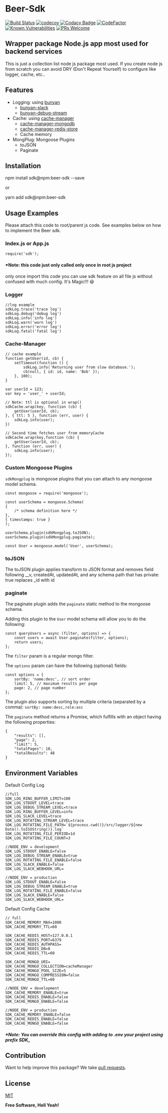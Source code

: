 # Beer-Sdk
[![Build Status](https://travis-ci.com/hunandika/beer-sdk.svg?branch=master)](https://travis-ci.com/hunandika/beer-sdk)
[![codecov](https://codecov.io/gh/hunandika/beer-sdk/branch/master/graph/badge.svg?token=1D62LYXFWD)](https://codecov.io/gh/hunandika/beer-sdk)
[![Codacy Badge](https://app.codacy.com/project/badge/Grade/e46a8f37c44a4057b0499f12c6ea723f)](https://www.codacy.com/gh/hunandika/beer-sdk/dashboard?utm_source=github.com&amp;utm_medium=referral&amp;utm_content=hunandika/beer-sdk&amp;utm_campaign=Badge_Grade)
[![CodeFactor](https://www.codefactor.io/repository/github/hunandika/beer-sdk/badge)](https://www.codefactor.io/repository/github/hunandika/beer-sdk)
[![Known Vulnerabilities](https://snyk.io/test/github/hunandika/beer-sdk/badge.svg)](https://snyk.io/test/github/hunandika/beer-sdk)
[![PRs Welcome](https://img.shields.io/badge/PRs-welcome-brightgreen.svg?style=flat-square)](http://makeapullrequest.com)

## Wrapper package Node.js app most used for backend services

This is just a collection list node js package most used. If you create node js from scratch you can avoid DRY (Don't Repeat Yourself) to configure like logger, cache, etc..

## Features

- Logging: using [bunyan](https://www.npmjs.com/package/bunyan)
    - [bunyan-slack](https://www.npmjs.com/package/bunyan-slack)
    - [bunyan-debug-stream](https://www.npmjs.com/package/bunyan-debug-stream)
- Cache: using [cache-manager](https://www.npmjs.com/package/cache-manager)
    - [cache-manager-mongodb](https://www.npmjs.com/package/cache-manager-mongodb)
    - [cache-manager-redis-store](https://www.npmjs.com/package/cache-manager-redis-store)
    - Cache memory
- MongPlug: Mongoose Plugins
    - toJSON
    - Paginate

## Installation

npm install sdk@npm:beer-sdk --save

or

yarn add sdk@npm:beer-sdk

## Usage Examples

Please attach this code to root/parent js code.
See examples below on how to implement the Beer sdk.

### Index.js or App.js

    require('sdk');

#### *Note: this code just only called only once in root js project

only once import this code you can use sdk feature on all file js without confused with much config. It's Magic!!! :laughing:

### Logger

    //log example
    sdkLog.trace('trace log')
    sdkLog.debug('debug log')
    sdkLog.info('info log')
    sdkLog.warn('warn log')
    sdkLog.error('error log')
    sdkLog.fatal('fatal log')

### Cache-Manager

    // cache example
    function getUser(id, cb) {
    	setTimeout(function () {
			sdkLog.info('Returning user from slow database.');
			cb(null, { id: id, name: 'Bob' });
    	}, 100);
    }
    
    var userId = 123;
    var key = 'user_' + userId;
    
    // Note: ttl is optional in wrap()
    sdkCache.wrap(key, function (cb) {
    	getUser(userId, cb);
    }, { ttl: 5 }, function (err, user) {
    	sdkLog.info(user);
    })
    
    // Second time fetches user from memoryCache
    sdkCache.wrap(key,function (cb) {
    	getUser(userId, cb);
    }, function (err, user) {
    	sdkLog.info(user);
    });

### Custom Mongoose Plugins
`sdkMongplug` is mongoose plugins that you can attach to any mongoose model schema.

    const mongoose = require('mongoose');

    const userSchema = mongoose.Schema(
    {
        /* schema definition here */
    },
    { timestamps: true }
    );

    userSchema.plugin(sdkMongplug.toJSON);
    userSchema.plugin(sdkMongplug.paginate);

    const User = mongoose.model('User', userSchema);

### toJSON
The toJSON plugin applies transform to JSON format and removes field following __v, createdAt, updatedAt, and any schema path that has private: true
replaces _id with id

### paginate
The paginate plugin adds the `paginate` static method to the mongoose schema.

Adding this plugin to the `User` model schema will allow you to do the following:

    const queryUsers = async (filter, options) => {
        const users = await User.paginate(filter, options);
        return users;
    };

The `filter` param is a regular mongo filter.

The `options` param can have the following (optional) fields:

    const options = {
        sortBy: 'name:desc', // sort order
        limit: 5, // maximum results per page
        page: 2, // page number
    };

The plugin also supports sorting by multiple criteria (separated by a comma): `sortBy: name:desc,role:asc`

The `paginate` method returns a Promise, which fulfills with an object having the following properties:

    {
        "results": [],
        "page": 2,
        "limit": 5,
        "totalPages": 10,
        "totalResults": 48
    }

## Environment Variables

Default Config Log

    //full
    SDK_LOG_RING_BUFFER_LIMIT=100
    SDK_LOG_STDOUT_LEVEL=trace
    SDK_LOG_DEBUG_STREAM_LEVEL=trace
    SDK_LOG_RING_BUFFER_LEVEL=info
    SDK_LOG_SLACK_LEVEL=trace
    SDK_LOG_ROTATING_STREAM_LEVEL=trace
    SDK_LOG_ROTATING_FILE_PATH=`${process.cwd()}/src/logger/${new  Date().toISOString()}.log`
    SDK_LOG_ROTATING_FILE_PERIOD=1d
    SDK_LOG_ROTATING_FILE_COUNT=3
    
    //NODE_ENV = development
    SDK_LOG_STDOUT_ENABLE=false
    SDK_LOG_DEBUG_STREAM_ENABLE=true
    SDK_LOG_ROTATING_FILE_ENABLE=false
    SDK_LOG_SLACK_ENABLE=false
    SDK_LOG_SLACK_WEBHOOK_URL=
    
    //NODE_ENV = production
    SDK_LOG_STDOUT_ENABLE=false
    SDK_LOG_DEBUG_STREAM_ENABLE=true
    SDK_LOG_ROTATING_FILE_ENABLE=false
    SDK_LOG_SLACK_ENABLE=false
    SDK_LOG_SLACK_WEBHOOK_URL=
    
Default Config Cache

    // full
    SDK_CACHE_MEMORY_MAX=1000
    SDK_CACHE_MEMORY_TTL=60
    
    SDK_CACHE_REDIS_HOST=127.0.0.1
    SDK_CACHE_REDIS_PORT=6379
    SDK_CACHE_REDIS_AUTHPASS=
    SDK_CACHE_REDIS_DB=0
    SDK_CACHE_REDIS_TTL=60
    
    SDK_CACHE_MONGO_URI=
    SDK_CACHE_MONGO_COLLECTION=cacheManager
    SDK_CACHE_MONGO_POOL_SIZE=5
    SDK_CACHE_MONGO_COMPRESSION=false
    SDK_CACHE_MONGO_TTL=60
      
    //NODE_ENV = development
    SDK_CACHE_MEMORY_ENABLE=true
    SDK_CACHE_REDIS_ENABLE=false
    SDK_CACHE_MONGO_ENABLE=false
      
    //NODE_ENV = production
    SDK_CACHE_MEMORY_ENABLE=false
    SDK_CACHE_REDIS_ENABLE=false
    SDK_CACHE_MONGO_ENABLE=false

##### *Note: You can override this config with adding to .env your project using prefix SDK_

## Contribution

Want to help improve this package? We take [pull requests](https://github.com/hunandika/beer-sdk/pulls).

## License

[MIT](LICENSE)

**Free Software, Hell Yeah!**